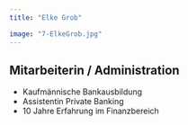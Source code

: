 ```yaml
---
title: "Elke Grob"

image: "7-ElkeGrob.jpg"
---
```


## Mitarbeiterin / Administration

- Kaufmännische Bankausbildung
- Assistentin Private Banking
- 10 Jahre Erfahrung im Finanzbereich